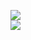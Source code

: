 [![](https://img.shields.io/badge/Made%20With-Github%20Spray-lightgrey.svg?style=for-the-badge&logo=github)](https://github.com/Annihil/github-spray#13448)  
[![](https://i.imgur.com/2DrTn0Z.gif)](https://github.com/Annihil/github-spray)